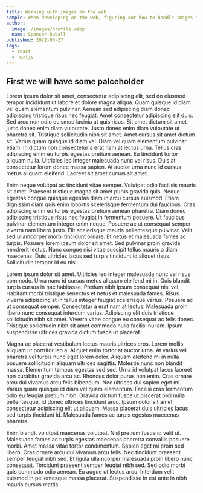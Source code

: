 ```yaml
---
title: Working with images on the web
sample: When developing on the web, figuring out how to handle images to prevent cumulative-layout-shift (CLS) and optimizing images for different devices is hard. This post will explain the best practices when it comes to handling images.
author:
  image: /images/profile.webp
  name: Spencer Duball
published: 2022-05-27
tags:
  - react
  - nextjs
---
```


## First we will have some palceholder

Lorem ipsum dolor sit amet, consectetur adipiscing elit, sed do eiusmod tempor incididunt ut labore et dolore magna aliqua. Quam quisque id diam vel quam elementum pulvinar. Aenean sed adipiscing diam donec adipiscing tristique risus nec feugiat. Amet consectetur adipiscing elit duis. Sed arcu non odio euismod lacinia at quis risus. Sit amet dictum sit amet justo donec enim diam vulputate. Justo donec enim diam vulputate ut pharetra sit. Tristique sollicitudin nibh sit amet. Amet cursus sit amet dictum sit. Varius quam quisque id diam vel. Diam vel quam elementum pulvinar etiam. In dictum non consectetur a erat nam at lectus urna. Tellus cras adipiscing enim eu turpis egestas pretium aenean. Eu tincidunt tortor aliquam nulla. Ultricies leo integer malesuada nunc vel risus. Duis at consectetur lorem donec massa sapien. At auctor urna nunc id cursus metus aliquam eleifend. Laoreet sit amet cursus sit amet.

Enim neque volutpat ac tincidunt vitae semper. Volutpat odio facilisis mauris sit amet. Praesent tristique magna sit amet purus gravida quis. Neque egestas congue quisque egestas diam in arcu cursus euismod. Etiam dignissim diam quis enim lobortis scelerisque fermentum dui faucibus. Cras adipiscing enim eu turpis egestas pretium aenean pharetra. Diam donec adipiscing tristique risus nec feugiat in fermentum posuere. Ut faucibus pulvinar elementum integer enim neque. Posuere ac ut consequat semper viverra nam libero justo. Elit scelerisque mauris pellentesque pulvinar. Velit sed ullamcorper morbi tincidunt ornare. Et netus et malesuada fames ac turpis. Posuere lorem ipsum dolor sit amet. Sed pulvinar proin gravida hendrerit lectus. Nunc congue nisi vitae suscipit tellus mauris a diam maecenas. Duis ultricies lacus sed turpis tincidunt id aliquet risus. Sollicitudin tempor id eu nisl.

Lorem ipsum dolor sit amet. Ultricies leo integer malesuada nunc vel risus commodo. Urna nunc id cursus metus aliquam eleifend mi in. Quis blandit turpis cursus in hac habitasse. Pretium nibh ipsum consequat nisl vel. Habitant morbi tristique senectus et netus et malesuada fames. Risus viverra adipiscing at in tellus integer feugiat scelerisque varius. Posuere ac ut consequat semper. Consectetur a erat nam at lectus. Malesuada proin libero nunc consequat interdum varius. Adipiscing elit duis tristique sollicitudin nibh sit amet. Viverra vitae congue eu consequat ac felis donec. Tristique sollicitudin nibh sit amet commodo nulla facilisi nullam. Ipsum suspendisse ultrices gravida dictum fusce ut placerat.

Magna ac placerat vestibulum lectus mauris ultrices eros. Lorem mollis aliquam ut porttitor leo a. Aliquet enim tortor at auctor urna. At varius vel pharetra vel turpis nunc eget lorem dolor. Aliquam eleifend mi in nulla posuere sollicitudin aliquam ultrices sagittis. Molestie nunc non blandit massa. Elementum tempus egestas sed sed. Urna id volutpat lacus laoreet non curabitur gravida arcu ac. Rhoncus dolor purus non enim. Cras ornare arcu dui vivamus arcu felis bibendum. Nec ultrices dui sapien eget mi. Varius quam quisque id diam vel quam elementum. Facilisi cras fermentum odio eu feugiat pretium nibh. Gravida dictum fusce ut placerat orci nulla pellentesque. Id donec ultrices tincidunt arcu. Ipsum dolor sit amet consectetur adipiscing elit ut aliquam. Massa placerat duis ultricies lacus sed turpis tincidunt id. Malesuada fames ac turpis egestas maecenas pharetra.

Enim blandit volutpat maecenas volutpat. Nisl pretium fusce id velit ut. Malesuada fames ac turpis egestas maecenas pharetra convallis posuere morbi. Amet massa vitae tortor condimentum. Sapien eget mi proin sed libero. Cras ornare arcu dui vivamus arcu felis. Nec tincidunt praesent semper feugiat nibh sed. Et ligula ullamcorper malesuada proin libero nunc consequat. Tincidunt praesent semper feugiat nibh sed. Sed odio morbi quis commodo odio aenean. Eu augue ut lectus arcu. Interdum velit euismod in pellentesque massa placerat. Suspendisse in est ante in nibh mauris cursus mattis.
